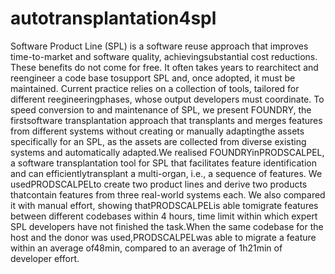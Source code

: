 # autotransplantation4spl
Software Product Line (SPL) is a software reuse approach that improves time-to-market and software quality, achievingsubstantial cost reductions. These benefits do not come for free. It often takes years to rearchitect and reengineer a code base tosupport SPL and, once adopted, it must be maintained. Current practice relies on a collection of tools, tailored for different reegineeringphases, whose output developers must coordinate. To speed conversion to and maintenance of SPL, we present FOUNDRY, the firstsoftware transplantation approach that transplants and merges features from different systems without creating or manually adaptingthe assets specifically for an SPL, as the assets are collected from diverse existing systems and automatically adapted.We realised FOUNDRYinPRODSCALPEL, a software transplantation tool for SPL that facilitates feature identification and can efficientlytransplant a multi-organ, i.e., a sequence of features. We usedPRODSCALPELto create two product lines and derive two products thatcontain features from three real-world systems each. We also compared it with manual effort, showing thatPRODSCALPELis able tomigrate features between different codebases within 4 hours, time limit within which expert SPL developers have not finished the task.When the same codebase for the host and the donor was used,PRODSCALPELwas able to migrate a feature within an average of48min, compared to an average of 1h21min of developer effort.
